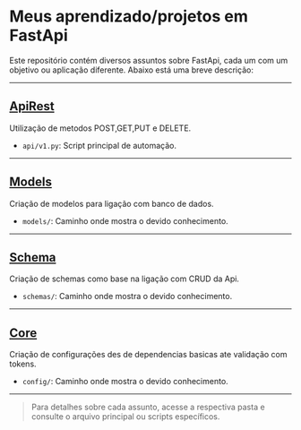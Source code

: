 # Meus aprendizado/projetos em FastApi

Este repositório contém diversos assuntos sobre FastApi, cada um com um objetivo ou aplicação diferente. Abaixo está uma breve descrição:

---

## [ApiRest](https://github.com/arthurresendes/Fats-Api/blob/main/Curso_geek/FAMP/secao05/api/v1/endpoints/curso.py)
Utilização de metodos POST,GET,PUT e DELETE.
- `api/v1.py`: Script principal de automação.

---

## [Models](https://github.com/arthurresendes/Fats-Api/blob/main/Curso_geek/FAMP/secao05/api/v1/endpoints/curso.py)
Criação de modelos para ligação com banco de dados.
- `models/`: Caminho onde mostra o devido conhecimento.

---

## [Schema](https://github.com/arthurresendes/Fats-Api/tree/main/Curso_geek/FAMP/secao04/schemas)
Criação de schemas como base na ligação com CRUD da Api.
- `schemas/`: Caminho onde mostra o devido conhecimento.

---

## [Core](https://github.com/arthurresendes/Fats-Api/tree/main/Curso_geek/FAMP/secao06/core)
Criação de configurações des de dependencias basicas ate validação com tokens.
- `config/`: Caminho onde mostra o devido conhecimento.

---

> Para detalhes sobre cada assunto, acesse a respectiva pasta e consulte o arquivo principal ou scripts específicos.
